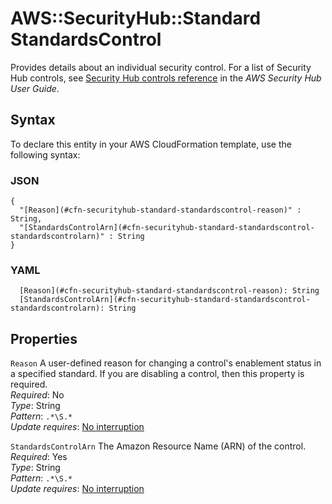 # AWS::SecurityHub::Standard StandardsControl<a name="aws-properties-securityhub-standard-standardscontrol"></a>

Provides details about an individual security control\. For a list of Security Hub controls, see [Security Hub controls reference](https://docs.aws.amazon.com/securityhub/latest/userguide/securityhub-controls-reference.html) in the *AWS Security Hub User Guide*\.

## Syntax<a name="aws-properties-securityhub-standard-standardscontrol-syntax"></a>

To declare this entity in your AWS CloudFormation template, use the following syntax:

### JSON<a name="aws-properties-securityhub-standard-standardscontrol-syntax.json"></a>

```
{
  "[Reason](#cfn-securityhub-standard-standardscontrol-reason)" : String,
  "[StandardsControlArn](#cfn-securityhub-standard-standardscontrol-standardscontrolarn)" : String
}
```

### YAML<a name="aws-properties-securityhub-standard-standardscontrol-syntax.yaml"></a>

```
  [Reason](#cfn-securityhub-standard-standardscontrol-reason): String
  [StandardsControlArn](#cfn-securityhub-standard-standardscontrol-standardscontrolarn): String
```

## Properties<a name="aws-properties-securityhub-standard-standardscontrol-properties"></a>

`Reason`  <a name="cfn-securityhub-standard-standardscontrol-reason"></a>
A user\-defined reason for changing a control's enablement status in a specified standard\. If you are disabling a control, then this property is required\.  
*Required*: No  
*Type*: String  
*Pattern*: `.*\S.*`  
*Update requires*: [No interruption](https://docs.aws.amazon.com/AWSCloudFormation/latest/UserGuide/using-cfn-updating-stacks-update-behaviors.html#update-no-interrupt)

`StandardsControlArn`  <a name="cfn-securityhub-standard-standardscontrol-standardscontrolarn"></a>
The Amazon Resource Name \(ARN\) of the control\.  
*Required*: Yes  
*Type*: String  
*Pattern*: `.*\S.*`  
*Update requires*: [No interruption](https://docs.aws.amazon.com/AWSCloudFormation/latest/UserGuide/using-cfn-updating-stacks-update-behaviors.html#update-no-interrupt)